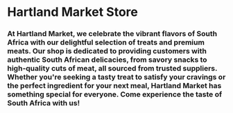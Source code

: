 # Hartland Market Store

### At Hartland Market, we celebrate the vibrant flavors of South Africa with our delightful selection of treats and premium meats. Our shop is dedicated to providing customers with authentic South African delicacies, from savory snacks to high-quality cuts of meat, all sourced from trusted suppliers. Whether you're seeking a tasty treat to satisfy your cravings or the perfect ingredient for your next meal, Hartland Market has something special for everyone. Come experience the taste of South Africa with us!
